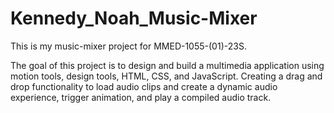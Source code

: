 # Kennedy_Noah_Music-Mixer
This is my music-mixer project for MMED-1055-(01)-23S.

The goal of this project is to design and build a multimedia application using motion tools, design tools, HTML, CSS, and JavaScript. Creating a drag and drop functionality to load audio clips
and create a dynamic audio experience, trigger animation, and play a compiled audio track. 
